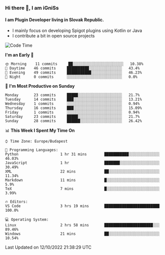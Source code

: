 ### Hi there 👋, I am iGniSs

#### I am Plugin Developer living in Slovak Republic.
- I mainly focus on developing Spigot plugins using Kotlin or Java
- I contribute a bit in open source projects

<!--START_SECTION:waka-->
![Code Time](http://img.shields.io/badge/Code%20Time-932%20hrs%2037%20mins-blue)

**I'm an Early 🐤** 

```text
🌞 Morning    11 commits     ██░░░░░░░░░░░░░░░░░░░░░░░   10.38% 
🌆 Daytime    46 commits     ██████████░░░░░░░░░░░░░░░   43.4% 
🌃 Evening    49 commits     ███████████░░░░░░░░░░░░░░   46.23% 
🌙 Night      0 commits      ░░░░░░░░░░░░░░░░░░░░░░░░░   0.0%

```
📅 **I'm Most Productive on Sunday** 

```text
Monday       23 commits     █████░░░░░░░░░░░░░░░░░░░░   21.7% 
Tuesday      14 commits     ███░░░░░░░░░░░░░░░░░░░░░░   13.21% 
Wednesday    1 commits      ░░░░░░░░░░░░░░░░░░░░░░░░░   0.94% 
Thursday     16 commits     ███░░░░░░░░░░░░░░░░░░░░░░   15.09% 
Friday       1 commits      ░░░░░░░░░░░░░░░░░░░░░░░░░   0.94% 
Saturday     23 commits     █████░░░░░░░░░░░░░░░░░░░░   21.7% 
Sunday       28 commits     ██████░░░░░░░░░░░░░░░░░░░   26.42%

```


📊 **This Week I Spent My Time On** 

```text
⌚︎ Time Zone: Europe/Budapest

💬 Programming Languages: 
Python                   1 hr 31 mins        ███████████░░░░░░░░░░░░░░   46.03% 
JavaScript               1 hr                ███████░░░░░░░░░░░░░░░░░░   30.49% 
XML                      22 mins             ██░░░░░░░░░░░░░░░░░░░░░░░   11.34% 
Markdown                 11 mins             █░░░░░░░░░░░░░░░░░░░░░░░░   5.9% 
TeX                      7 mins              █░░░░░░░░░░░░░░░░░░░░░░░░   3.99%

🔥 Editors: 
VS Code                  3 hrs 19 mins       █████████████████████████   100.0%

💻 Operating System: 
Linux                    2 hrs 58 mins       ██████████████████████░░░   89.46% 
Windows                  21 mins             ██░░░░░░░░░░░░░░░░░░░░░░░   10.54%

```


 Last Updated on 12/10/2022 21:38:29 UTC
<!--END_SECTION:waka-->